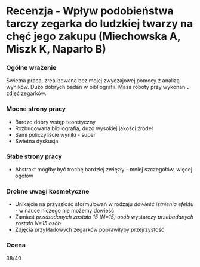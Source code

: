 # Recenzja - Wpływ podobieństwa tarczy zegarka do ludzkiej twarzy na chęć jego zakupu (Miechowska A, Miszk K, Naparło B)

### Ogólne wrażenie

Świetna praca, zrealizowana bez mojej zwyczajowej pomocy z analizą wyników. Dużo dobrych badań w bibliografii. Masa roboty przy wykonaniu zdjęć zegarków.

### Mocne strony pracy

- Bardzo dobry wstęp teoretyczny
- Rozbudowana bibliografia, dużo wysokiej jakości źródeł
- Sami policzyliście wyniki - super
- Świetna dyskusja

### Słabe strony pracy

- Abstrakt mógłby być trochę bardziej zwięzły - mniej szczegółów, więcej ogółów


### Drobne uwagi kosmetyczne

- Unikajcie na przyszłość sformułowań w rodzaju _dowieść istnienia efektu_ - w nauce niczego nie możemy dowieść
- Zamiast _przebadanych zostało 15 (N=15) osób_ wystarczy _przebadanych zostało N=15 osób_
- Zdjęcia przykładowych zegarków poprawiłyby przejrzystość

### Ocena 

38/40